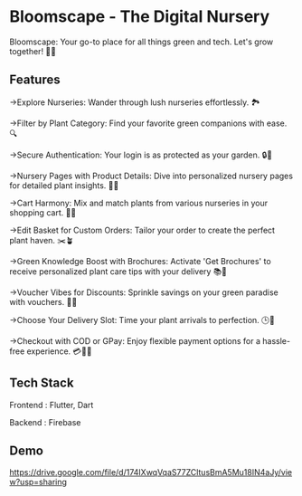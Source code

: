 
# Bloomscape - The Digital Nursery

Bloomscape: Your go-to place for all things green and tech. Let's grow together! 🌱🚀


## Features



->Explore Nurseries: Wander through lush nurseries effortlessly. 🏞️

->Filter by Plant Category: Find your favorite green companions with ease. 🔍

->Secure Authentication: Your login is as protected as your garden. 🔒🌼

->Nursery Pages with Product Details: Dive into personalized nursery pages for detailed plant insights. 🌷🏡

->Cart Harmony: Mix and match plants from various nurseries in your shopping cart. 🛒🌿

->Edit Basket for Custom Orders: Tailor your order to create the perfect plant haven. ✂️🪴

->Green Knowledge Boost with Brochures: Activate 'Get Brochures' to receive personalized plant care tips with your delivery 📚🌱

->Voucher Vibes for Discounts: Sprinkle savings on your green paradise with vouchers. 💸🌸

->Choose Your Delivery Slot: Time your plant arrivals to perfection. 🕒🌿

->Checkout with COD or GPay: Enjoy flexible payment options for a hassle-free experience. 💳💸🌱


## Tech Stack

Frontend : Flutter, Dart

Backend : Firebase


## Demo

https://drive.google.com/file/d/174IXwqVqaS77ZCltusBmA5Mu18IN4aJy/view?usp=sharing
